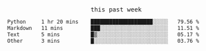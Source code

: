 

<p align="center"><samp>this past week</samp></p>
<!--START_SECTION:waka-->

```txt
Python     1 hr 20 mins    ████████████████████░░░░░   79.56 %
Markdown   11 mins         ███░░░░░░░░░░░░░░░░░░░░░░   11.51 %
Text       5 mins          █▒░░░░░░░░░░░░░░░░░░░░░░░   05.17 %
Other      3 mins          █░░░░░░░░░░░░░░░░░░░░░░░░   03.76 %
```

<!--END_SECTION:waka-->


